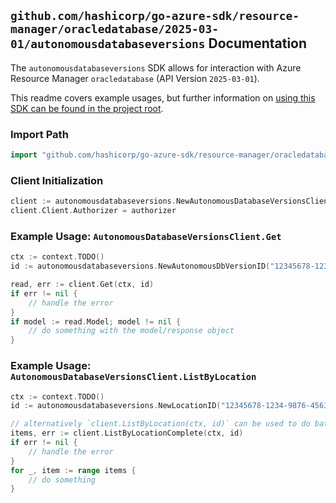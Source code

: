
## `github.com/hashicorp/go-azure-sdk/resource-manager/oracledatabase/2025-03-01/autonomousdatabaseversions` Documentation

The `autonomousdatabaseversions` SDK allows for interaction with Azure Resource Manager `oracledatabase` (API Version `2025-03-01`).

This readme covers example usages, but further information on [using this SDK can be found in the project root](https://github.com/hashicorp/go-azure-sdk/tree/main/docs).

### Import Path

```go
import "github.com/hashicorp/go-azure-sdk/resource-manager/oracledatabase/2025-03-01/autonomousdatabaseversions"
```


### Client Initialization

```go
client := autonomousdatabaseversions.NewAutonomousDatabaseVersionsClientWithBaseURI("https://management.azure.com")
client.Client.Authorizer = authorizer
```


### Example Usage: `AutonomousDatabaseVersionsClient.Get`

```go
ctx := context.TODO()
id := autonomousdatabaseversions.NewAutonomousDbVersionID("12345678-1234-9876-4563-123456789012", "locationName", "autonomousDbVersionName")

read, err := client.Get(ctx, id)
if err != nil {
	// handle the error
}
if model := read.Model; model != nil {
	// do something with the model/response object
}
```


### Example Usage: `AutonomousDatabaseVersionsClient.ListByLocation`

```go
ctx := context.TODO()
id := autonomousdatabaseversions.NewLocationID("12345678-1234-9876-4563-123456789012", "locationName")

// alternatively `client.ListByLocation(ctx, id)` can be used to do batched pagination
items, err := client.ListByLocationComplete(ctx, id)
if err != nil {
	// handle the error
}
for _, item := range items {
	// do something
}
```
